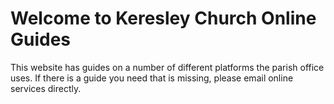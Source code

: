 # Welcome to Keresley Church Online Guides
This website has guides on a number of different platforms the parish office uses. If there is a guide you need that is missing, please email online services directly.